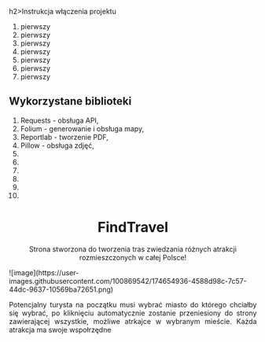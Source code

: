 h2>Instrukcja włączenia projektu</h2>
<ol>
  <li>pierwszy</li>
  <li>pierwszy</li>
  <li>pierwszy</li>
  <li>pierwszy</li>
  <li>pierwszy</li>
  <li>pierwszy</li>
  <li>pierwszy</li>
</ol>
<h2>Wykorzystane biblioteki</h2>
<ol>
  <li>Requests - obsługa API,</li>
  <li>Folium - generowanie i obsługa mapy,</li>
  <li>Reportlab - tworzenie PDF,</li>
  <li>Pillow - obsługa zdjęć,</li>
  <li></li>
  <li></li>
  <li></li>
  <li></li>
  <li></li>
  <li></li>
</ol>
<h1 align="center">FindTravel<br></h1>

<p align="center">Strona stworzona do tworzenia tras zwiedzania różnych atrakcji rozmieszczonych w całej Polsce!</p>
<img>![image](https://user-images.githubusercontent.com/100869542/174654936-4588d98c-7c57-44dc-9637-10569ba72651.png)</img>
<p align="justify">Potencjalny turysta na początku musi wybrać miasto do którego chciałby się wybrać, po kliknięciu automatycznie zostanie przeniesiony do strony zawierającej wszystkie, możliwe atrkajce w wybranym mieście. Każda atrakcja ma swoje wspołrzędne</p>

